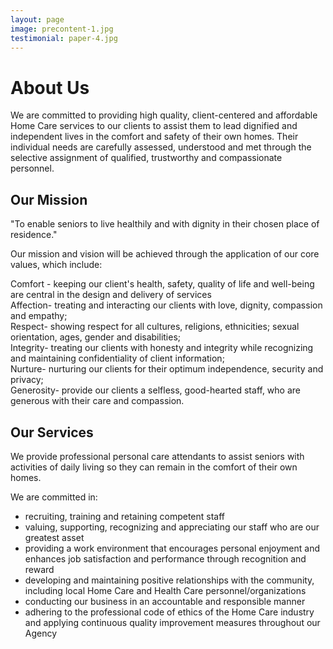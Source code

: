 ```yaml
---
layout: page
image: precontent-1.jpg
testimonial: paper-4.jpg
---
```

# About Us

We are committed to providing high quality, client-centered and affordable Home Care services to our clients to assist them to lead dignified and independent lives in the comfort and safety of their own homes. Their individual needs are carefully assessed, understood and met through the selective assignment of qualified, trustworthy and compassionate personnel.

## Our Mission

"To enable seniors to live healthily and with dignity in their chosen place of residence."

Our mission and vision will be achieved through the application of our core values, which include:

Comfort - keeping our client's health, safety, quality of life and well-being are central in the design and delivery of services  
Affection- treating and interacting our clients with love, dignity, compassion and empathy;  
Respect- showing respect for all cultures, religions, ethnicities; sexual orientation, ages, gender and disabilities;  
Integrity- treating our clients with honesty and integrity while recognizing and maintaining confidentiality of client information;  
Nurture- nurturing our clients for their optimum independence, security and privacy;  
Generosity- provide our clients a selfless, good-hearted staff, who are generous with their care and compassion.

## Our Services

We provide professional personal care attendants to assist seniors with activities of daily living so they can remain in the comfort of their own homes.

We are committed in:

* recruiting, training and retaining competent staff
* valuing, supporting, recognizing and appreciating our staff who are our greatest asset
* providing a work environment that encourages personal enjoyment and enhances job satisfaction and performance through recognition and reward
* developing and maintaining positive relationships with the community, including local Home Care and Health Care personnel/organizations
* conducting our business in an accountable and responsible manner
* adhering to the professional code of ethics of the Home Care industry and applying continuous quality improvement measures throughout our Agency
